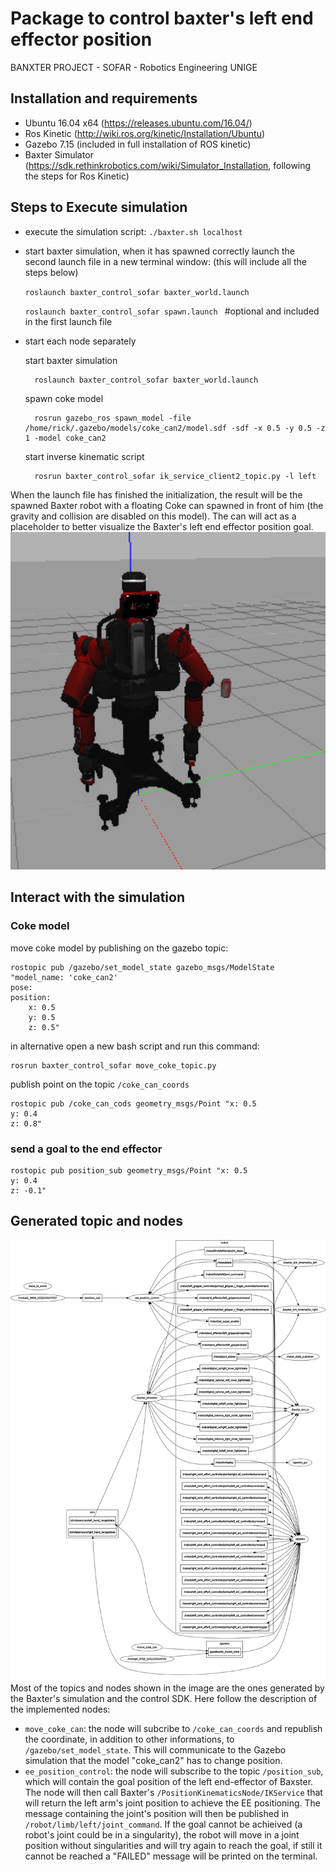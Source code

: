 # Package to control baxter's left end effector position
BANXTER PROJECT - SOFAR - Robotics Engineering UNIGE
## Installation and requirements
- Ubuntu 16.04 x64 (https://releases.ubuntu.com/16.04/)
- Ros Kinetic (http://wiki.ros.org/kinetic/Installation/Ubuntu)
- Gazebo 7.15 (included in full installation of ROS kinetic)
- Baxter Simulator (https://sdk.rethinkrobotics.com/wiki/Simulator_Installation, following the steps for Ros Kinetic)

## Steps to Execute simulation

- execute the simulation script: `./baxter.sh localhost`
- start baxter simulation, when it has spawned correctly launch the second launch file in a new terminal window: (this will include all the steps below)

    `roslaunch baxter_control_sofar baxter_world.launch `

    `roslaunch baxter_control_sofar spawn.launch ` #optional and included in the first launch file

- start each node separately

    start baxter simulation

        roslaunch baxter_control_sofar baxter_world.launch

    spawn coke model

        rosrun gazebo_ros spawn_model -file /home/rick/.gazebo/models/coke_can2/model.sdf -sdf -x 0.5 -y 0.5 -z 1 -model coke_can2

    start inverse kinematic script

        rosrun baxter_control_sofar ik_service_client2_topic.py -l left

When the launch file has finished the initialization, the result will be the spawned Baxter robot with a floating Coke can spawned in front of him (the gravity and collision are disabled on this model). The can will act as a placeholder to better visualize the Baxter's left end effector position goal.
<img src="pictures/after_spawn.png" width="800">


## Interact with the simulation

### Coke model
move coke model by publishing on the gazebo topic:

    rostopic pub /gazebo/set_model_state gazebo_msgs/ModelState "model_name: 'coke_can2'
    pose:
    position:
        x: 0.5
        y: 0.5
        z: 0.5" 

in alternative open a new bash script and run this command:

    rosrun baxter_control_sofar move_coke_topic.py

publish point on the topic  `/coke_can_coords`

    rostopic pub /coke_can_cods geometry_msgs/Point "x: 0.5
    y: 0.4
    z: 0.8" 


### send a goal to the end effector

    rostopic pub position_sub geometry_msgs/Point "x: 0.5
    y: 0.4
    z: -0.1" 

## Generated topic and nodes
<img src="pictures/rosgraph.png" width="800">
Most of the topics and nodes shown in the image are the ones generated by the Baxter's simulation and the control SDK.
Here follow the description of the implemented nodes:
    
  - `move_coke_can`: the node will subcribe to `/coke_can_coords` and republish the coordinate, in addition to other informations, to `/gazebo/set_model_state`. This will communicate to the Gazebo simulation that the model "coke_can2" has to change position.
  - `ee_position_control`: the node will subscribe to the topic `/position_sub`, which will contain the goal position of the left end-effector of Baxster. The node will then call Baxter's `/PositionKinematicsNode/IKService` that will return the left arm's joint position to achieve the EE positioning. The message containing the joint's position will then be published in `/robot/limb/left/joint_command`. If the goal cannot be achieived (a robot's joint could be in a singularity), the robot will move in a joint position without singularities and will try again to reach the goal, if still it cannot be reached a "FAILED" message will be printed on the terminal.